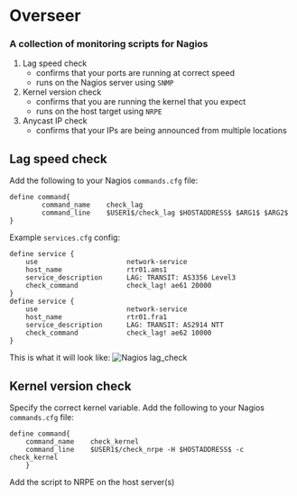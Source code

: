 # Overseer
### A collection of monitoring scripts for Nagios

1. Lag speed check
   - confirms that your ports are running at correct speed
   - runs on the Nagios server using `SNMP` 
2. Kernel version check
   - confirms that you are running the kernel that you expect
   - runs on the host target using `NRPE`
3. Anycast IP check
   - confirms that your IPs are being announced from multiple locations

## Lag speed check
Add the following to your Nagios `commands.cfg` file:

```
define command{
        command_name    check_lag
        command_line    $USER1$/check_lag $HOSTADDRESS$ $ARG1$ $ARG2$
}
```
Example `services.cfg` config:
```
define service {
    use                      network-service
    host_name                rtr01.ams1
    service_description      LAG: TRANSIT: AS3356 Level3
    check_command            check_lag! ae61 20000
}
define service {
    use                      network-service
    host_name                rtr01.fra1
    service_description      LAG: TRANSIT: AS2914 NTT
    check_command            check_lag! ae62 10000
}
```
This is what it will look like:
![Nagios lag_check](https://user-images.githubusercontent.com/3232601/30882288-59d8f1d8-a2bd-11e7-9c5f-a89439f290fe.JPG)

## Kernel version check
Specify the correct kernel variable. 
Add the following to your Nagios `commands.cfg` file:

```
define command{
	command_name	check_kernel
	command_line	$USER1$/check_nrpe -H $HOSTADDRESS$ -c check_kernel
	}
```

Add the script to NRPE on the host server(s)
